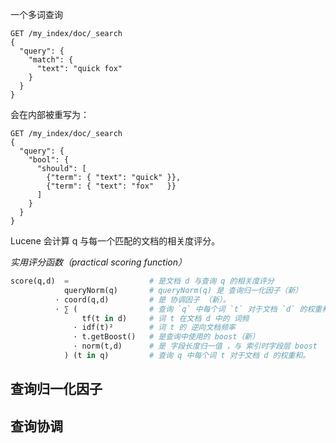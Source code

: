 一个多词查询

```apl
GET /my_index/doc/_search
{
  "query": {
    "match": {
      "text": "quick fox"
    }
  }
}
```

会在内部被重写为：

```apl
GET /my_index/doc/_search
{
  "query": {
    "bool": {
      "should": [
        {"term": { "text": "quick" }},
        {"term": { "text": "fox"   }}
      ]
    }
  }
}
```



Lucene 会计算 q 与每一个匹配的文档的相关度评分。

*实用评分函数（practical scoring function）*

```python
score(q,d)  =                  # 是文档 d 与查询 q 的相关度评分
            queryNorm(q)       # queryNorm(q) 是 查询归一化因子（新）
          · coord(q,d)         # 是 协调因子 （新）。
          · ∑ (                # 查询 `q` 中每个词 `t` 对于文档 `d` 的权重和。
                tf(t in d)     # 词 t 在文档 d 中的 词频 
              · idf(t)²        # 词 t 的 逆向文档频率 
              · t.getBoost()   # 是查询中使用的 boost（新）
              · norm(t,d)      # 是 字段长度归一值 ，与 索引时字段层 boost （如果存在）的和（新）
            ) (t in q)         # 查询 q 中每个词 t 对于文档 d 的权重和。
```



## 查询归一化因子



## 查询协调

